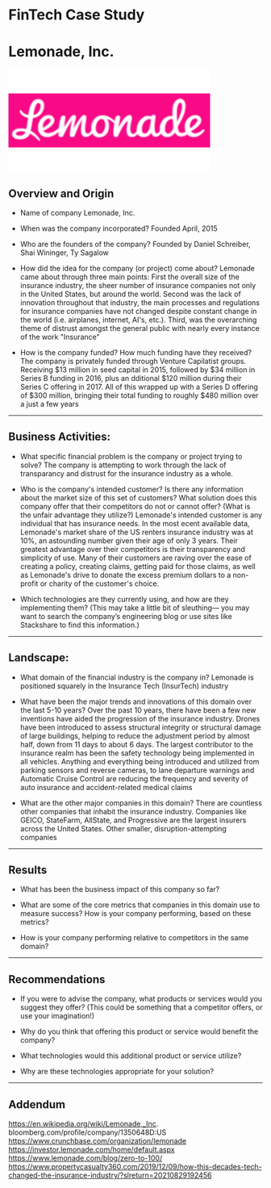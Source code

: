 # FinTech Case Study

# Lemonade, Inc.
![Lemonade Logo](LemonadeLogo.png)

## Overview and Origin

* Name of company
    Lemonade, Inc.

* When was the company incorporated?
    Founded April, 2015

* Who are the founders of the company?
    Founded by Daniel Schreiber, Shai Wininger, Ty Sagalow

* How did the idea for the company (or project) come about?
    Lemonade came about through three main points: First the overall size of the insurance industry, the sheer number of insurance companies not only in the United States, but around the world.  Second was the lack of innovation throughout that industry, the main processes and regulations for insurance companies have not changed despite constant change in the world (i.e. airplanes, internet, AI's, etc.).  Third, was the overarching theme of distrust amongst the general public with nearly every instance of the work "Insurance"
* How is the company funded? How much funding have they received?
    The company is privately funded through Venture Capilatist groups.  Receiving $13 million in seed capital in 2015, followed by $34 million in Series B funding in 2016, plus an dditional $120 million during their Series C offering in 2017.  All of this wrapped up with a Series D offering of $300 million, bringing their total funding to roughly $480 million over a just a few years   
---


## Business Activities:

* What specific financial problem is the company or project trying to solve?
    The company is attempting to work through the lack of transparancy and distrust for the insurance industry as a whole.

* Who is the company's intended customer?  Is there any information about the market size of this set of customers?
What solution does this company offer that their competitors do not or cannot offer? (What is the unfair advantage they utilize?)
    Lemonade's intended customer is any individual that has insurance needs.  In the most ecent available data, Lemonade's market share of the US renters insurance industry was at 10%, an astounding number given their age of only 3 years.  Their greatest advantage over their competitors is their transparency and simplicity of use.  Many of their customers are raving over the ease of creating a policy, creating claims, getting paid for those claims, as well as Lemonade's drive to donate the excess premium dollars to a non-profit or charity of the customer's choice.

* Which technologies are they currently using, and how are they implementing them? (This may take a little bit of sleuthing–– you may want to search the company’s engineering blog or use sites like Stackshare to find this information.)

---

## Landscape:

* What domain of the financial industry is the company in?
    Lemonade is positioned squarely in the Insurance Tech (InsurTech) industry

* What have been the major trends and innovations of this domain over the last 5-10 years?
    Over the past 10 years, there have been a few new inventions have aided the progression of the insurance industry.  Drones have been introduced to assess structural integrity or structural damage of large buildings, helping to reduce the adjustment period by almost half, down from 11 days to about 6 days.  The largest contributor to the insurance realm has been the safety technology being implemented in all vehicles.  Anything and everything being introduced and utilized from parking sensors and reverse cameras, to lane departure warnings and Automatic Cruise Control are reducing the frequency and severity of auto insurance and accident-related medical claims

* What are the other major companies in this domain?
    There are countless other companies that inhabit the insurance industry.  Companies like GEICO, StateFarm, AllState, and Progressive are the largest insurers across the United States.  Other smaller, disruption-attempting companies 
---

## Results

* What has been the business impact of this company so far?

* What are some of the core metrics that companies in this domain use to measure success? How is your company performing, based on these metrics?

* How is your company performing relative to competitors in the same domain?

---

## Recommendations

* If you were to advise the company, what products or services would you suggest they offer? (This could be something that a competitor offers, or use your imagination!)

* Why do you think that offering this product or service would benefit the company?

* What technologies would this additional product or service utilize?

* Why are these technologies appropriate for your solution?

---

## Addendum
https://en.wikipedia.org/wiki/Lemonade,_Inc.
bloomberg.com/profile/company/1350648D:US
https://www.crunchbase.com/organization/lemonade
https://investor.lemonade.com/home/default.aspx
https://www.lemonade.com/blog/zero-to-100/
https://www.propertycasualty360.com/2019/12/09/how-this-decades-tech-changed-the-insurance-industry/?slreturn=20210829192456
